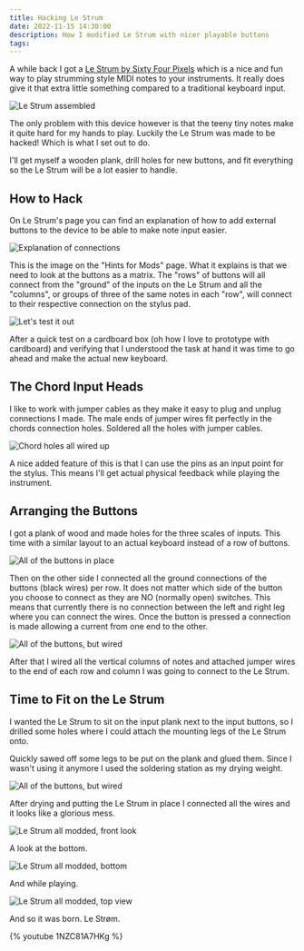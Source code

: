 ```yaml
---
title: Hacking Le Strum
date: 2022-11-15 14:30:00
description: How I modified Le Strum with nicer playable buttons
tags:
---
```

A while back I got a [Le Strum by Sixty Four Pixels](https://six4pix.net/product/lestrum/) which is 
a nice and fun way to play strumming style MIDI notes to your instruments. It really does give it
that extra little something compared to a traditional keyboard input.

![Le Strum assembled](hackedlestrom_1.webp)

The only problem with this device however is that the teeny tiny notes make it quite hard for my
hands to play. Luckily the Le Strum was made to be hacked! Which is what I set out to do.

I'll get myself a wooden plank, drill holes for new buttons, and fit everything so the Le Strum will
be a lot easier to handle.

## How to Hack

On Le Strum's page you can find an explanation of how to add external buttons to the device to be
able to make note input easier.

![Explanation of connections](le-strum-schematics.webp)

This is the image on the "Hints for Mods" page. What it explains is that we need to look at the
buttons as a matrix. The "rows" of buttons will all connect from the "ground" of the inputs on the 
Le Strum and all the "columns", or groups of three of the same notes in each "row", will connect to 
their respective connection on the stylus pad.

![Let's test it out](hackedlestrom_2.webp)

After a quick test on a cardboard box (oh how I love to prototype with cardboard) and verifying that
I understood the task at hand it was time to go ahead and make the actual new keyboard.

## The Chord Input Heads

I like to work with jumper cables as they make it easy to plug and unplug connections I made. The
male ends of jumper wires fit perfectly in the chords connection holes. Soldered all the holes with
jumper cables.

![Chord holes all wired up](hackedlestrom_3.webp)

A nice added feature of this is that I can use the pins as an input point for the stylus. This means
I'll get actual physical feedback while playing the instrument.

## Arranging the Buttons

I got a plank of wood and made holes for the three scales of inputs. This time with a similar layout
to an actual keyboard instead of a row of buttons.

![All of the buttons in place](hackedlestrom_6.webp)

Then on the other side I connected all the ground connections of the buttons (black wires) per row.
It does not matter which side of the button you choose to connect as they are NO (normally open)
switches. This means that currently there is no connection between the left and right leg where you
can connect the wires. Once the button is pressed a connection is made allowing a current from one
end to the other.

![All of the buttons, but wired](hackedlestrom_7.webp)

After that I wired all the vertical columns of notes and attached jumper wires to the end of each
row and column I was going to connect to the Le Strum.

## Time to Fit on the Le Strum

I wanted the Le Strum to sit on the input plank next to the input buttons, so I drilled some holes
where I could attach the mounting legs of the Le Strum onto.

Quickly sawed off some legs to be put on the plank and glued them. Since I wasn't using it anymore I
used the soldering station as my drying weight.

![All of the buttons, but wired](hackedlestrom_8.webp)

After drying and putting the Le Strum in place I connected all the wires and it looks like a
glorious mess.

![Le Strum all modded, front look](hackedlestrom_9.webp)

A look at the bottom.

![Le Strum all modded, bottom](hackedlestrom_10.webp)

And while playing.

![Le Strum all modded, top view](hackedlestrom_11.webp)

And so it was born. Le Strøm.

{% youtube 1NZC81A7HKg %}
